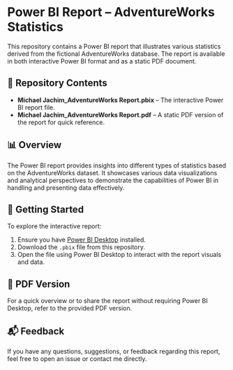 # Power BI Report – AdventureWorks Statistics

This repository contains a Power BI report that illustrates various statistics derived from the fictional AdventureWorks database. The report is available in both interactive Power BI format and as a static PDF document.

## 📂 Repository Contents

- **Michael Jachim_AdventureWorks Report.pbix** – The interactive Power BI report file.
- **Michael Jachim_AdventureWorks Report.pdf** – A static PDF version of the report for quick reference.

## 📊 Overview

The Power BI report provides insights into different types of statistics based on the AdventureWorks dataset. It showcases various data visualizations and analytical perspectives to demonstrate the capabilities of Power BI in handling and presenting data effectively.

## 🚀 Getting Started

To explore the interactive report:

1. Ensure you have [Power BI Desktop](https://powerbi.microsoft.com/desktop/) installed.
2. Download the `.pbix` file from this repository.
3. Open the file using Power BI Desktop to interact with the report visuals and data.

## 📄 PDF Version

For a quick overview or to share the report without requiring Power BI Desktop, refer to the provided PDF version.

## 📬 Feedback

If you have any questions, suggestions, or feedback regarding this report, feel free to open an issue or contact me directly.
